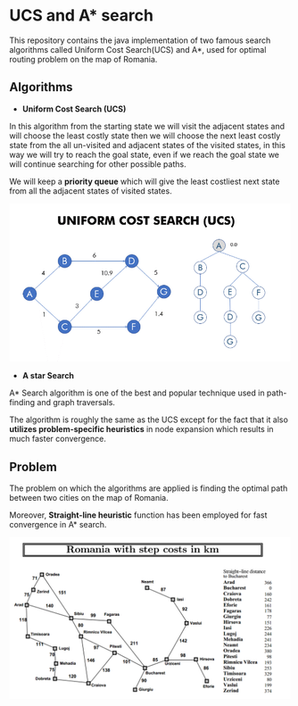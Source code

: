 # UCS and A* search

This repository contains the java implementation of two famous search algorithms called Uniform Cost Search(UCS) and A*, used for optimal routing problem on the map of Romania.

## Algorithms

* **Uniform Cost Search (UCS)**

In this algorithm from the starting state we will visit the adjacent states and will choose the least costly state then we will choose the next least costly state from the all un-visited and adjacent states of the visited states, in this way we will try to reach the goal state, even if we reach the goal state we will continue searching for other possible paths. 

We will keep a **priority queue** which will give the least costliest next state from all the adjacent states of visited states.

![UCS](https://raw.githubusercontent.com/AghdamAmir/UCS-and-A-star-search/main/ucs-gif.gif)


* **A star Search**

A* Search algorithm is one of the best and popular technique used in path-finding and graph traversals. 

The algorithm is roughly the same as the UCS except for the fact that it also **utilizes problem-specific heuristics** in node expansion which results in much faster convergence.

## Problem

The problem on which the algorithms are applied is finding the optimal path between two cities on the map of Romania.

Moreover, **Straight-line heuristic** function has been employed for fast convergence in A* search.

![Romania Map](https://raw.githubusercontent.com/AghdamAmir/UCS-and-A-star-search/main/romania-map.png)
